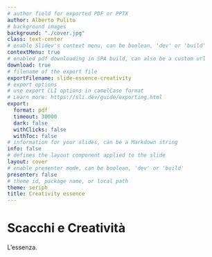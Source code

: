 ```yaml
---
# author field for exported PDF or PPTX
author: Alberto Pulito
# background images
background: "./cover.jpg"
class: text-center
# enable Slidev's context menu, can be boolean, 'dev' or 'build'
contextMenu: true
# enabled pdf downloading in SPA build, can also be a custom url
download: true
# filename of the export file
exportFilename: slide-essence-creativity
# export options
# use export CLI options in camelCase format
# Learn more: https://sli.dev/guide/exporting.html
export:
  format: pdf
  timeout: 30000
  dark: false
  withClicks: false
  withToc: false
# information for your slides, can be a Markdown string
info: false
# defines the layout component applied to the slide
layout: cover
# enable presenter mode, can be boolean, 'dev' or 'build'
presenter: false
# theme id, package name, or local path
theme: seriph
title: Creativity essence
---
```


# Scacchi e Creatività  
L’essenza. 

<div @click="$slidev.nav.next" class="absolute bottom-6 right-6 text-xl py-1" hover:bg="white op-10">
  <carbon:arrow-right />
</div>